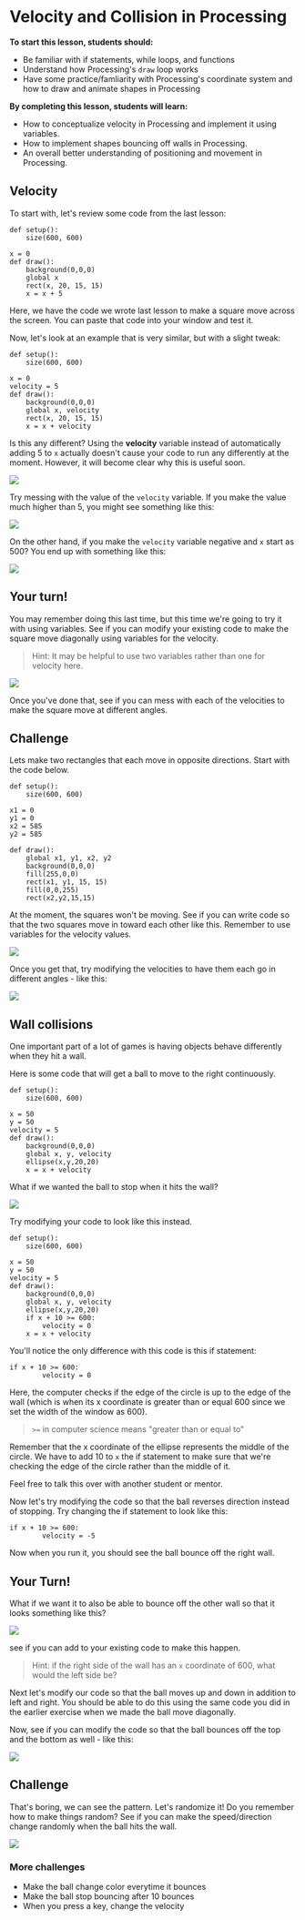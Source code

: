 # Velocity and Collision in Processing

**To start this lesson, students should:**

- Be familiar with if statements, while loops, and functions
- Understand how Processing's `draw` loop works
- Have some practice/famliarity with Processing's coordinate system and how to draw and animate shapes in Processing

**By completing this lesson, students will learn:**

- How to conceptualize velocity in Processing and implement it using variables.
- How to implement shapes bouncing off walls in Processing.
- An overall better understanding of positioning and movement in Processing.
 
## Velocity

To start with, let's review some code from the last lesson:

	def setup():
		size(600, 600)
	
	x = 0
	def draw():
		background(0,0,0)
		global x
		rect(x, 20, 15, 15)
		x = x + 5
	    
Here, we have the code we wrote last lesson to make a square move across the screen. You can paste that code into your window and test it.

Now, let's look at an example that is very similar, but with a slight tweak:

	def setup():
	    size(600, 600)
	
	x = 0
	velocity = 5
	def draw():
	    background(0,0,0)
	    global x, velocity
	    rect(x, 20, 15, 15)
	    x = x + velocity
	    
Is this any different? Using the **velocity** variable instead of automatically adding 5 to `x` actually doesn't cause your code to run any differently at the moment. However, it will become clear why this is useful soon.

![](speed=5.gif)

Try messing with the value of the `velocity` variable. If you make the value much higher than 5, you might see something like this:

![](speed=15.gif)

On the other hand, if you make the `velocity` variable negative and `x` start as 500? You end up with something like this:

![](leftsquare.gif)

## Your turn!

You may remember doing this last time, but this time we're going to try it with using variables. See if you can modify your existing code to make the square move diagonally using variables for the velocity.

> Hint: It may be helpful to use two variables rather than one for velocity here.
 
![](diagsquare.gif)

Once you've done that, see if you can mess with each of the velocities to make the square move at different angles.

## Challenge 

Lets make two rectangles that each move in opposite directions. Start with the code below.

	def setup():
	    size(600, 600)
	
	x1 = 0
	y1 = 0
	x2 = 585
	y2 = 585
	
	def draw():
		global x1, y1, x2, y2
		background(0,0,0)
		fill(255,0,0)
		rect(x1, y1, 15, 15)
		fill(0,0,255)
		rect(x2,y2,15,15)

At the moment, the squares won't be moving. See if you can write code so that the two squares move in toward each other like this. Remember to use variables for the velocity values.

![](twoRectanglesTwoSpeeds.gif)

Once you get that, try modifying the velocities to have them each go in different angles - like this:

![](curves.gif)

## Wall collisions

One important part of a lot of games is having objects behave differently when they hit a wall. 

Here is some code that will get a ball to move to the right continuously.

	def setup():
	    size(600, 600)
	
	x = 50
	y = 50
	velocity = 5
	def draw():
	    background(0,0,0)
	    global x, y, velocity
	    ellipse(x,y,20,20)
	    x = x + velocity
	    
What if we wanted the ball to stop when it hits the wall?

![](ballStop.gif)
	   
<!--
![](circle.png)

Remember that the x coordinates and y coodinates of an ellipse represent the middle of the ellipse in this case the O in the picture above. The width is the diameter, which is the D in the picture. To get the right edge we need to do O + R. Half of a diameter is the radius. So we need the radius. In the case of the photo above do xPos + width/2.
Then we need to check if the right edge hit the wall using an if statement like below
-->

Try modifying your code to look like this instead.

	def setup():
	    size(600, 600)
	
	x = 50
	y = 50
	velocity = 5
	def draw():
	    background(0,0,0)
	    global x, y, velocity
	    ellipse(x,y,20,20)
	    if x + 10 >= 600:
	    	velocity = 0
	    x = x + velocity
	    
You'll notice the only difference with this code is this if statement:

	if x + 10 >= 600:
	    	velocity = 0
	    	
Here, the computer checks if the edge of the circle is up to the edge of the wall (which is when its x coordinate is greater than or equal 600 since we set the width of the window as 600).

> `>=` in computer science means "greater than or equal to"

Remember that the x coordinate of the ellipse represents the middle of the circle. We have to add 10 to `x` the if statement to make sure that we're checking the edge of the circle rather than the middle of it. 

Feel free to talk this over with another student or mentor.

Now let's try modifying the code so that the ball reverses direction instead of stopping. Try changing the if statement to look like this:

	if x + 10 >= 600:
	    	velocity = -5
	    
Now when you run it, you should see the ball bounce off the right wall.

## Your Turn!

What if we want it to also be able to bounce off the other wall so that it looks something like this?

![](ballBouncing.gif)

see if you can add to your existing code to make this happen.  

> Hint: if the right side of the wall has an `x` coordinate of 600, what would the left side be?  

Next let's modify our code so that the ball moves up and down in addition to left and right. You should be able to do this using the same code you did in the earlier exercise when we made the ball move diagonally.

Now, see if you can modify the code so that the ball bounces off the top and the bottom as well - like this:
  
![](ballBounceXY.gif)
 
 
## Challenge 

That's boring, we can see the pattern. Let's randomize it! Do you remember how to make things random? See if you can make the speed/direction change randomly when the ball hits the wall.

![](ballRandomBounce.gif)

### More challenges

 - Make the ball change color everytime it bounces
 - Make the ball stop bouncing after 10 bounces
 - When you press a key, change the velocity


      


